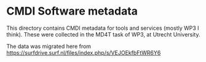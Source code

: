 # CMDI Software metadata

This directory contains CMDI metadata for tools and services (mostly WP3 I think). These were collected in the MD4T task
of WP3, at Utrecht University.

The data was migrated here from https://surfdrive.surf.nl/files/index.php/s/VEJOEkfbFtWR6Y6


